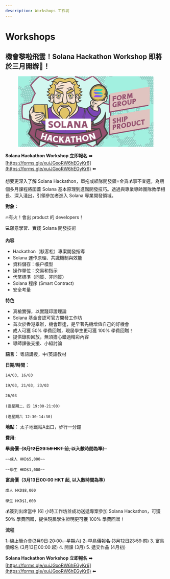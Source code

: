 ```yaml
---
description: Workshops 工作坊
---
```


# Workshops

## 機會黎啦飛雲！Solana Hackathon Workshop 即將於三月開辦🤩！

<figure><img src="images/solearna-class-202403a.jpg" alt=""><figcaption></figcaption></figure>

**Solana Hackathon Workshop 立即報名** ➡️ [https://forms.gle/xuiJGxoRW6hEGyKr6](https://forms.gle/xuiJGxoRW6hEGyKr6) ⬅️

想要更深入了解 Solana Hackathon，單拖或組隊開發領⭐金貨💰事不宜遲。為期個多月課程將函蓋 Solana 基本原理到進階開發技巧。透過與專業導師團隊教學相長、深入淺出，引領參加者進入 Solana 專業開發領域。

**對象︰**

🔥有火！會出 product 的 developers！

💻願意學習、實踐 Solana 開發技術

**內容**

* Hackathon（駭客松）專案開發指導
* Solana 運作原理、共識機制與效能
* 資料儲存：帳户模型
* 操作單位：交易和指示
* 代幣標準（同質、非同質）
* Solana 程序 (Smart Contract)
* 安全考量

**特色**

* 真槍實彈，以實踐印證理論
* Solana 基金會認可官方開發工作坊
* 首次於香港舉辦，機會難逢，是早著先機增值自己的好機會
* 成人可獲 50% 學費回贈，現屆學生更可獲 100% 學費回贈！
* 提供錄影回放，無須擔心錯過精彩內容
* 導師課後支援、小組討論

**語言︰** 粵語講授，中/英語教材

**日期/時間︰**

```
14/03, 16/03

19/03, 21/03, 23/03

26/03 

(逢星期二、四 19:00-21:00)

(逢星期六 12:30-14:30)
```

**地點︰** 太子地鐵站A出口，步行一分鐘

**費用:**

~~**早鳥價（3月12日23:59 HKT 前, 以入數時間為準）**~~

```
~~成人 HKD$5,000~~

~~學生 HKD$1,000~~
```

**富鳥價（3月13日00:00 HKT 起, 以入數時間為準）**

```
成人 HKD$8,000

學生 HKD$1,600
```

💰簽到出席當中 \[6] 小時工作坊並成功送遞專案參加 Solana Hackathon，可獲 50% 學費回贈，提供現屆學生證明更可獲 100% 學費回贈！

**流程**

~~1. 線上簡介會(3月9日 20:00，星期六)~~
~~2. 早鳥價報名 (3月12日23:59 前)~~
3. 富鳥價報名 (3月13日00:00 起)
4. 開課 (3月)
5. 遞交作品 (4月初)

**Solana Hackathon Workshop 立即報名** ➡️ [https://forms.gle/xuiJGxoRW6hEGyKr6](https://forms.gle/xuiJGxoRW6hEGyKr6) ⬅️

